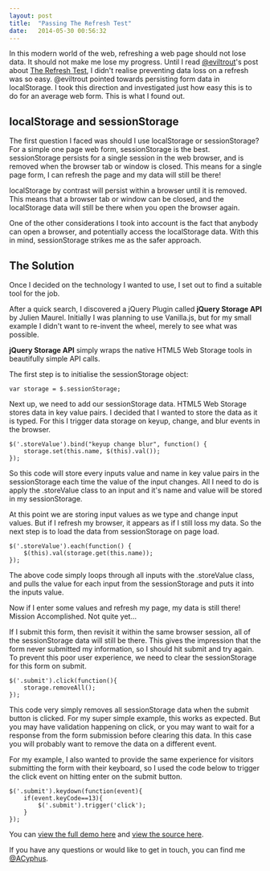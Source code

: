 ```yaml
---
layout: post
title:  "Passing The Refresh Test"
date:   2014-05-30 00:56:32
---
```


In this modern world of the web, refreshing a web page should not lose data. It should not make me lose my progress. Until I read [@eviltrout](https://twitter.com/eviltrout "@eviltrout on twitter")'s post about [The Refresh Test](http://eviltrout.com/2014/04/10/the-refresh-test.html "The Refresh Test by Robin Ward"), I didn't realise preventing data loss on a refresh was so easy. @eviltrout pointed towards persisting form data in localStorage. I took this direction and investigated just how easy this is to do for an average web form. This is what I found out.

## localStorage and sessionStorage
The first question I faced was should I use localStorage or sessionStorage? For a simple one page web form, sessionStorage is the best. sessionStorage persists for a single session in the web browser, and is removed when the browser tab or window is closed. This means for a single page form, I can refresh the page and my data will still be there!

localStorage by contrast will persist within a browser until it is removed. This means that a browser tab or window can be closed, and the localStorage data will still be there when you open the browser again.

One of the other considerations I took into account is the fact that anybody can open a browser, and potentially access the localStorage data. With this in mind, sessionStorage strikes me as the safer approach.

## The Solution
Once I decided on the technology I wanted to use, I set out to find a suitable tool for the job.

After a quick search, I discovered a jQuery Plugin called **jQuery Storage API** by Julien Maurel. Initially I was planning to use Vanilla.js, but for my small example I didn't want to re-invent the wheel, merely to see what was possible.

**jQuery Storage API** simply wraps the native HTML5 Web Storage  tools in beautifully simple API calls.

The first step is to initialise the sessionStorage object:

	var storage = $.sessionStorage;

Next up, we need to add our sessionStorage data. HTML5 Web Storage stores data in key value pairs. I decided that I wanted to store the data as it is typed. For this I trigger data storage on keyup, change, and blur events in the browser. 

	$('.storeValue').bind("keyup change blur", function() {
		storage.set(this.name, $(this).val());
	});

So this code will store every inputs value and name in key value pairs in the sessionStorage each time the value of the input changes. All I need to do is apply the .storeValue class to an input and it's name and value will be stored in my sessionStorage.

At this point we are storing input values as we type and change input values. But if I refresh my browser, it appears as if I still loss my data. So the next step is to load the data from sessionStorage on page load.

	$('.storeValue').each(function() {
		$(this).val(storage.get(this.name));
	});

The above code simply loops through all inputs with the .storeValue class, and pulls the value for each input from the sessionStorage and puts it into the inputs value.

Now if I enter some values and refresh my page, my data is still there! Mission Accomplished. Not quite yet…

If I submit this form, then revisit it within the same browser session, all of the sessionStorage data will still be there. This gives the impression that the form never submitted my information, so I should hit submit and try again. To prevent this poor user experience, we need to clear the sessionStorage for this form on submit.

	$('.submit').click(function(){ 
		storage.removeAll();
	});

This code very simply removes all sessionStorage data when the submit button is clicked. For my super simple example, this works as expected. But you may have validation happening on click, or you may want to wait for a response from the form submission before clearing this data. In this case you will probably want to remove the data on a different event.

For my example, I also wanted to provide the same experience for visitors submitting the form with their keyboard, so I used the code below to trigger the click event on hitting enter on the submit button.

	$('.submit').keydown(function(event){    
		if(event.keyCode==13){
			$('.submit').trigger('click');
		}
	});

You can [view the full demo here](http://www.alexcyphus.co.uk/experiments/refresh-test/ "Passing The Refresh Test Demo") and [view the source here](https://github.com/ACyphus/sessionStorageDemo "sessionStorage Demo Source Code").

If you have any questions or would like to get in touch, you can find me [@ACyphus](https://twitter.com/ACyphus "@ACyphus on twitter").